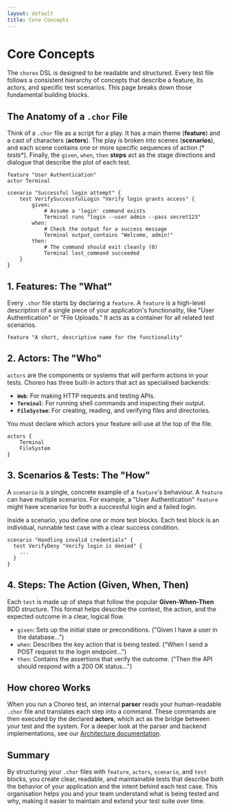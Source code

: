 ```yaml
---
layout: default
title: Core Concepts
---
```


# Core Concepts

The `choreo` DSL is designed to be readable and structured.
Every test file follows a consistent hierarchy of concepts that describe a feature, its actors, and specific test
scenarios. This page breaks down those fundamental building blocks.

## The Anatomy of a `.chor` File

Think of a `.chor` file as a script for a play. It has a main theme (**feature**) and a cast of characters (**actors**).
The play is broken into scenes (**scenarios**), and each scene contains one or more specific sequences of action (*
*tests**).
Finally, the `given`, `when`, `then` **steps** act as the stage directions and dialogue that describe the plot of each
test.

```choreo
feature "User Authentication"
actor Terminal

scenario "Successful login attempt" {
    test VerifySuccessfulLogin "Verify login grants access" {
        given:
            # Assume a 'login' command exists
            Terminal runs "login --user admin --pass secret123"
        when:
            # Check the output for a success message
            Terminal output_contains "Welcome, admin!"
        then:
            # The command should exit cleanly (0)
            Terminal last_command succeeded
    }
}
```

## 1. Features: The "What"

Every `.chor` file starts by declaring a `feature`. A `feature` is a high-level description of a single piece of your
application's functionality, like "User Authentication" or "File Uploads." It acts as a container for all related test
scenarios.

```choreo
feature "A short, descriptive name for the functionality"
```

## 2. Actors: The "Who"

`actors` are the components or systems that will perform actions in your tests. Choreo has three built-in actors that
act as specialised backends:

- **`Web`**: For making HTTP requests and testing APIs.
- **`Terminal`**: For running shell commands and inspecting their output.
- **`FileSystem`**: For creating, reading, and verifying files and directories.

You must declare which actors your feature will use at the top of the file.

```choreo
actors {
    Terminal
    FileSystem
}
```

## 3. Scenarios & Tests: The "How"

A `scenario` is a single, concrete example of a `feature`'s behaviour. A `feature` can have multiple scenarios. For
example, a "User Authentication" `feature` might have scenarios for both a successful login and a failed login.

Inside a scenario, you define one or more test blocks. Each test block is an individual, runnable test case with a clear
success condition.

```choreo
scenario "Handling invalid credentials" {
  test VerifyDeny "Verify login is denied" {
    ...
  }
}
```

## 4. Steps: The Action (Given, When, Then)

Each `test` is made up of steps that follow the popular **Given-When-Then** BDD structure. This format helps describe
the context, the action, and the expected outcome in a clear, logical flow.

- `given`: Sets up the initial state or preconditions. ("Given I have a user in the database...")
- `when`: Describes the key action that is being tested. ("When I send a POST request to the login endpoint...")
- `then`: Contains the assertions that verify the outcome. ("Then the API should respond with a 200 OK status...")

## How choreo Works

When you run a Choreo test, an internal **parser** reads your human-readable `.chor` file and translates each step into
a command.
These commands are then executed by the declared **actors**, which act as the bridge between your test and the system.
For a deeper look at the parser and backend implementations, see
our [Architecture documentation](../architecture-overview).

## Summary

By structuring your `.chor` files with `feature`, `actors`, `scenario`, and `test` blocks, you create clear,
readable, and maintainable tests that describe both the behavior of your application and the intent behind each test
case.
This organisation helps you and your team understand what is being tested and why, making it easier to maintain and
extend your test suite over time.

